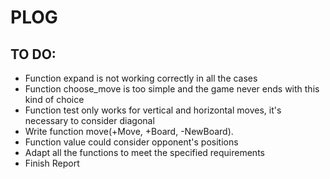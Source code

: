 # PLOG

## TO DO:
- Function expand is not working correctly in all the cases
- Function choose_move is too simple and the game never ends with this kind of choice
- Function test only works for vertical and horizontal moves, it's necessary to consider diagonal
- Write function move(+Move, +Board, -NewBoard).
- Function value could consider opponent's positions
- Adapt all the functions to meet the specified requirements
- Finish Report
